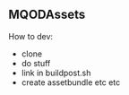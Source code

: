 ## MQODAssets


How to dev:
- clone
- do stuff
- link in buildpost.sh
- create assetbundle etc etc 
